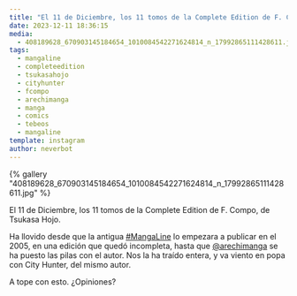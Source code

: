 ```yaml
---
title: "El 11 de Diciembre, los 11 tomos de la Complete Edition de F. Compo, de Tsukasa Hojo"
date: 2023-12-11 18:36:15
media: 
  - 408189628_670903145184654_1010084542271624814_n_17992865111428611.jpg
tags: 
  - mangaline
  - completeedition
  - tsukasahojo
  - cityhunter
  - fcompo
  - arechimanga
  - manga
  - comics
  - tebeos
  - mangaline
template: instagram
author: neverbot
---
```


{% gallery "408189628_670903145184654_1010084542271624814_n_17992865111428611.jpg" %}

El 11 de Diciembre, los 11 tomos de la Complete Edition de F. Compo, de Tsukasa Hojo.

Ha llovido desde que la antigua [#MangaLine](/tags/mangaline) lo empezara a publicar en el 2005, en una edición que quedó incompleta, hasta que [@arechimanga](https://instagram.com/arechimanga) se ha puesto las pilas con el autor. Nos la ha traído entera, y va viento en popa con City Hunter, del mismo autor.

A tope con esto. ¿Opiniones?
